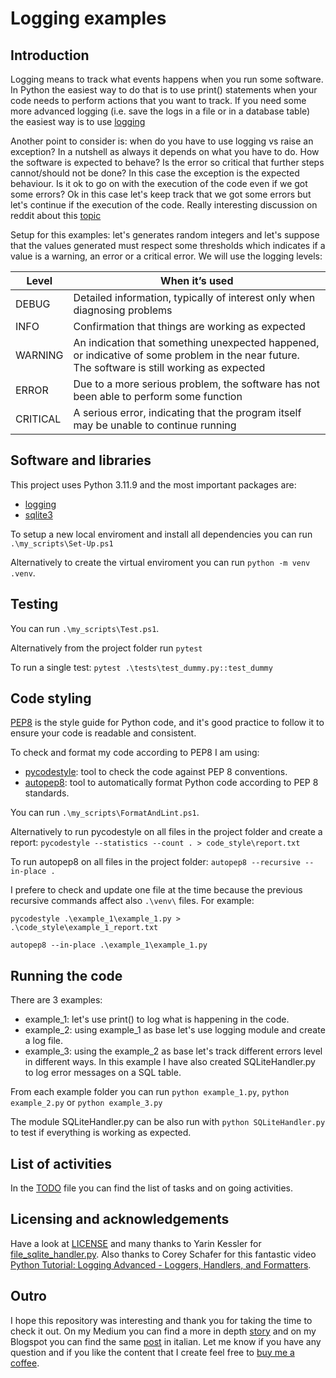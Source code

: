 # Logging examples

## Introduction

Logging means to track what events happens when you run some software. In Python the easiest way to do that is to use print() statements when your code needs to perform actions that you want to track. If you need some more advanced logging (i.e. save the logs in a file or in a database table) the easiest way is to use [logging](https://docs.python.org/3/library/logging.html)

Another point to consider is: when do you have to use logging vs raise an exception? In a nutshell as always it depends on what you have to do. How the software is expected to behave? Is the error so critical that further steps cannot/should not be done? In this case the exception is the expected behaviour. Is it ok to go on with the execution of the code even if we got some errors? Ok in this case let's keep track that we got some errors but let's continue if the execution of the code. Really interesting discussion on reddit about this [topic](https://www.reddit.com/r/learnpython/comments/9l0aqb/when_should_i_use_loggererror_vs_raise_exception/)

Setup for this examples: let's generates random integers and let's suppose that the values generated must respect some thresholds which indicates if a value is a warning, an error or a critical error. We will use the logging levels:

| Level    | When it’s used                                                                                                                                |
|----------|-----------------------------------------------------------------------------------------------------------------------------------------------|
| DEBUG    | Detailed information, typically of interest only when diagnosing problems                                                                     |
| INFO     | Confirmation that things are working as expected                                                                                              |
| WARNING  | An indication that something unexpected happened, or indicative of some problem in the near future. The software is still working as expected |
| ERROR    | Due to a more serious problem, the software has not been able to perform some function                                                        |
| CRITICAL | A serious error, indicating that the program itself may be unable to continue running                                                         |


## Software and libraries

This project uses Python 3.11.9 and the most important packages are:

* [logging](https://docs.python.org/3/library/logging.html)
* [sqlite3](https://docs.python.org/3/library/sqlite3.html)

To setup a new local enviroment and install all dependencies you can run `.\my_scripts\Set-Up.ps1`

Alternatively to create the virtual enviroment you can run `python -m venv .venv`.

## Testing

You can run `.\my_scripts\Test.ps1`.

Alternatively from the project folder run `pytest`

To run a single test: `pytest .\tests\test_dummy.py::test_dummy`

## Code styling

[PEP8](https://peps.python.org/pep-0008/) is the style guide for Python code, and it's good practice to follow it to ensure your code is readable and consistent.

To check and format my code according to PEP8 I am using:
- [pycodestyle](https://pypi.org/project/pycodestyle/): tool to check the code against PEP 8 conventions.
- [autopep8](https://pypi.org/project/autopep8/): tool to automatically format Python code according to PEP 8 standards.

You can run `.\my_scripts\FormatAndLint.ps1`.

Alternatively to run pycodestyle on all files in the project folder and create a report: `pycodestyle --statistics --count . > code_style\report.txt`

To run autopep8 on all files in the project folder: `autopep8 --recursive --in-place .`

I prefere to check and update one file at the time because the previous recursive commands affect also `.\venv\` files. For example:

`pycodestyle .\example_1\example_1.py > .\code_style\example_1_report.txt`

`autopep8 --in-place .\example_1\example_1.py`

## Running the code

There are 3 examples:
* example_1: let's use print() to log what is happening in the code.
* example_2: using example_1 as base let's use logging module and create a log file.
* example_3: using the example_2 as base let's track different errors level in different ways. In this example I have also created SQLiteHandler.py to log error messages on a SQL table.

From each example folder you can run `python example_1.py`, `python example_2.py` or `python example_3.py`

The module SQLiteHandler.py can be also run with `python SQLiteHandler.py` to test if everything is working as expected.

## List of activities

In the [TODO](TODO.md) file you can find the list of tasks and on going activities.

## Licensing and acknowledgements

Have a look at [LICENSE](LICENSE.md) and many thanks to Yarin Kessler for [file_sqlite_handler.py](https://gist.github.com/ykessler/2662203#file_sqlite_handler.py). Also thanks to Corey Schafer for this fantastic video [Python Tutorial: Logging Advanced - Loggers, Handlers, and Formatters](https://www.youtube.com/watch?v=jxmzY9soFXg&t=42s).

## Outro

I hope this repository was interesting and thank you for taking the time to check it out. On my Medium you can find a more in depth [story](https://medium.com/@simone-rigoni01/logging-with-logging-in-python-d3d8eb9a155a) and on my Blogspot you can find the same [post](https://simonerigoni01.blogspot.com/2024/05/ricerca-di-donatori-per-il-progetto.html) in italian. Let me know if you have any question and if you like the content that I create feel free to [buy me a coffee](https://www.buymeacoffee.com/simonerigoni).
